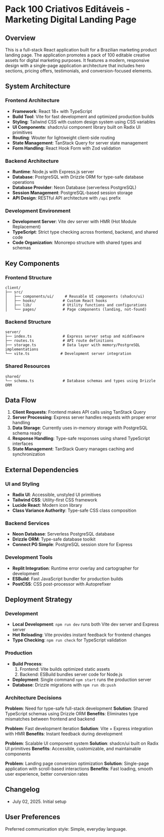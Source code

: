 # Pack 100 Criativos Editáveis - Marketing Digital Landing Page

## Overview

This is a full-stack React application built for a Brazilian marketing product landing page. The application promotes a pack of 100 editable creative assets for digital marketing purposes. It features a modern, responsive design with a single-page application architecture that includes hero sections, pricing offers, testimonials, and conversion-focused elements.

## System Architecture

### Frontend Architecture
- **Framework**: React 18+ with TypeScript
- **Build Tool**: Vite for fast development and optimized production builds
- **Styling**: Tailwind CSS with custom design system using CSS variables
- **UI Components**: shadcn/ui component library built on Radix UI primitives
- **Routing**: Wouter for lightweight client-side routing
- **State Management**: TanStack Query for server state management
- **Form Handling**: React Hook Form with Zod validation

### Backend Architecture
- **Runtime**: Node.js with Express.js server
- **Database**: PostgreSQL with Drizzle ORM for type-safe database operations
- **Database Provider**: Neon Database (serverless PostgreSQL)
- **Session Management**: PostgreSQL-based session storage
- **API Design**: RESTful API architecture with `/api` prefix

### Development Environment
- **Development Server**: Vite dev server with HMR (Hot Module Replacement)
- **TypeScript**: Strict type checking across frontend, backend, and shared code
- **Code Organization**: Monorepo structure with shared types and schemas

## Key Components

### Frontend Structure
```
client/
├── src/
│   ├── components/ui/     # Reusable UI components (shadcn/ui)
│   ├── hooks/            # Custom React hooks
│   ├── lib/              # Utility functions and configurations
│   └── pages/            # Page components (landing, not-found)
```

### Backend Structure
```
server/
├── index.ts              # Express server setup and middleware
├── routes.ts             # API route definitions
├── storage.ts            # Data layer with memory/PostgreSQL implementations
└── vite.ts              # Development server integration
```

### Shared Resources
```
shared/
└── schema.ts             # Database schemas and types using Drizzle ORM
```

## Data Flow

1. **Client Requests**: Frontend makes API calls using TanStack Query
2. **Server Processing**: Express server handles requests with proper error handling
3. **Data Storage**: Currently uses in-memory storage with PostgreSQL schema ready
4. **Response Handling**: Type-safe responses using shared TypeScript interfaces
5. **State Management**: TanStack Query manages caching and synchronization

## External Dependencies

### UI and Styling
- **Radix UI**: Accessible, unstyled UI primitives
- **Tailwind CSS**: Utility-first CSS framework
- **Lucide React**: Modern icon library
- **Class Variance Authority**: Type-safe CSS class composition

### Backend Services
- **Neon Database**: Serverless PostgreSQL database
- **Drizzle ORM**: Type-safe database toolkit
- **Connect PG Simple**: PostgreSQL session store for Express

### Development Tools
- **Replit Integration**: Runtime error overlay and cartographer for development
- **ESBuild**: Fast JavaScript bundler for production builds
- **PostCSS**: CSS post-processor with Autoprefixer

## Deployment Strategy

### Development
- **Local Development**: `npm run dev` runs both Vite dev server and Express server
- **Hot Reloading**: Vite provides instant feedback for frontend changes
- **Type Checking**: `npm run check` for TypeScript validation

### Production
- **Build Process**: 
  1. Frontend: Vite builds optimized static assets
  2. Backend: ESBuild bundles server code for Node.js
- **Deployment**: Single command `npm start` runs the production server
- **Database**: Drizzle migrations with `npm run db:push`

### Architecture Decisions

**Problem**: Need for type-safe full-stack development
**Solution**: Shared TypeScript schemas using Drizzle ORM
**Benefits**: Eliminates type mismatches between frontend and backend

**Problem**: Fast development iteration
**Solution**: Vite + Express integration with HMR
**Benefits**: Instant feedback during development

**Problem**: Scalable UI component system
**Solution**: shadcn/ui built on Radix UI primitives
**Benefits**: Accessible, customizable, and maintainable components

**Problem**: Landing page conversion optimization
**Solution**: Single-page application with scroll-based interactions
**Benefits**: Fast loading, smooth user experience, better conversion rates

## Changelog

- July 02, 2025. Initial setup

## User Preferences

Preferred communication style: Simple, everyday language.